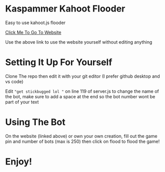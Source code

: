 # Kaspammer Kahoot Flooder 

Easy to use kahoot.js flooder

[Click Me To Go To Website](https://yeetedmeme.js.org/kaspammer)

Use the above link to use the website yourself without editing anything

# Setting It Up For Yourself

Clone The repo then edit it with your git editor (I prefer github desktop and vs code)

Edit `"get stickbugged lol "` on line 119 of server.js to change the name of the bot, make sure to add a space at the end so the bot number wont be part of your text

# Using The Bot

On the website (linked above) or own your own creation, fill out the game pin and number of bots (max is 250) then click on flood to flood the game!

# Enjoy!